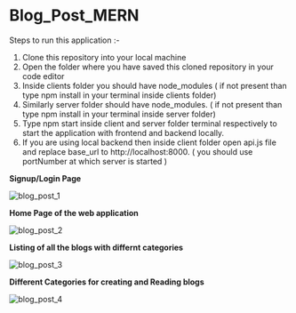 # Blog_Post_MERN

Steps to run this application :-

1) Clone this repository into your local machine
2) Open the folder where you have saved this cloned repository in your code editor
3) Inside clients folder you should have node_modules ( if not present than type npm install in your terminal inside clients folder)
4) Similarly server folder should have node_modules. ( if not present than type npm install in your terminal inside server folder)
5) Type npm start inside client and server folder terminal respectively to start the application with frontend and backend locally.
6) If you are using local backend then inside client folder open api.js file and replace base_url to http://localhost:8000. ( you should use portNumber at which server is started )

**Signup/Login Page** 


![blog_post_1](https://github.com/ronak-codes/Blog_Post_MERN/assets/90419202/1a0faecf-6f1e-4e47-9288-15e67998ea82)




**Home Page of the web application**


![blog_post_2](https://github.com/ronak-codes/Blog_Post_MERN/assets/90419202/692b59d5-b868-4a4a-aa67-eddfe0708e5a)




**Listing of all the blogs with differnt categories**


![blog_post_3](https://github.com/ronak-codes/Blog_Post_MERN/assets/90419202/9b9f2d4c-0353-4b35-8d4d-c89e219135a9)


**Different Categories for creating and Reading blogs**



![blog_post_4](https://github.com/ronak-codes/Blog_Post_MERN/assets/90419202/2b17d10d-e484-4334-a2d0-b70c478140cc)
